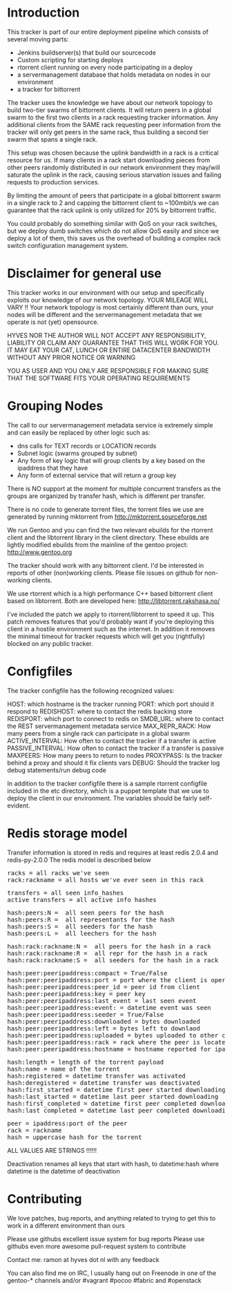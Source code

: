 # Introduction

This tracker is part of our entire deployment pipeline which consists of several moving parts:
 * Jenkins buildserver(s) that build our sourcecode
 * Custom scripting for starting deploys
 * rtorrent client running on every node participating in a deploy
 * a servermanagement database that holds metadata on nodes in our environment
 * a tracker for bittorrent

The tracker uses the knowledge we have about our network topology to build two-tier swarms of bittorrent clients. 
It will return peers in a global swarm to the first two clients in a rack requesting tracker information.
Any additional clients from the SAME rack requesting peer information from the tracker will only get peers in the same
rack, thus building a second tier swarm that spans a single rack.

This setup was chosen because the uplink bandwidth in a rack is a critical resource for us. If many clients in a rack
start downloading pieces from other peers randomly distributed in our network environment they may/will saturate the uplink
in the rack, causing serious starvation issues and failing requests to production services.

By limiting the amount of peers that participate in a global bittorrent swarm in a single rack to 2 and capping the
bittorrent client to ~100mbit/s we can guarantee that the rack uplink is only utilized for 20% by bittorrent traffic.

You could probably do something similar with QoS on your rack switches, but we deploy dumb switches which do not allow
QoS easily and since we deploy a lot of them, this saves us the overhead of building a complex rack switch configuration
management system.

# Disclaimer for general use

This tracker works in our environment with our setup and specifically exploits our knowledge of our network topology. 
YOUR MILEAGE WILL VARY !! Your network topology is most certainly different than ours, your nodes will be different and
the servermanagement metadata that we operate is not (yet) opensource.

HYVES NOR THE AUTHOR WILL NOT ACCEPT ANY RESPONSIBILITY, LIABILITY OR CLAIM ANY GUARANTEE THAT THIS WILL WORK FOR YOU.
IT MAY EAT YOUR CAT, LUNCH OR ENTIRE DATACENTER BANDWIDTH WITHOUT ANY PRIOR NOTICE OR WARNING

YOU AS USER AND YOU ONLY ARE RESPONSIBLE FOR MAKING SURE THAT THE SOFTWARE FITS YOUR OPERATING REQUIREMENTS

# Grouping Nodes

The call to our servermanagement metadata service is extremely simple and can easily be replaced by other logic such as:
 * dns calls for TEXT records or LOCATION records
 * Subnet logic (swarms grouped by subnet)
 * Any form of key logic that will group clients by a key based on the ipaddress that they have
 * Any form of external service that will return a group key

There is NO support at the moment for multiple concurrent transfers as the groups are organized by transfer hash, which
is different per transfer.

There is no code to generate torrent files, the torrent files we use are generated by running mktorrent from
http://mktorrent.sourceforge.net

We run Gentoo and you can find the two relevant ebuilds for the rtorrent client and the libtorrent library in the client
directory. These ebuilds are lightly modified ebuilds from the mainline of the gentoo project: http://www.gentoo.org

The tracker should work with any bittorrent client. I'd be interested in reports of other (non)working clients.
Please file issues on github for non-working clients.

We use rtorrent which is a high performance C++ based bittorrent client based on libtorrent. Both are developed here:
http://libtorrent.rakshasa.no/

I've included the patch we apply to rtorrent/libtorrent to speed it up. This patch removes features that you'd probably
want if you're deploying this client in a hostile environment such as the internet. In addition it removes the minimal
timeout for tracker requests which will get you (rightfully) blocked on any public tracker.

# Configfiles

The tracker configfile has the following recognized values:

HOST: which hostname is the tracker running
PORT: which port should it respond to
REDISHOST: where to contact the redis backing store
REDISPORT: which port to connect to redis on
SMDB_URL: where to contact the REST servermanagement metadata service
MAX_REPR_RACK: How many peers from a single rack can participate in a global swarm
ACTIVE_INTERVAL: How often to contact the tracker if a transfer is active
PASSIVE_INTERVAL: How often to contact the tracker if a transfer is passive
MAXPEERS: How many peers to return to nodes
PROXYPASS: Is the tracker behind a proxy and should it fix clients vars
DEBUG: Should the tracker log debug statements/run debug code

In addition to the tracker configfile there is a sample rtorrent configfile included in the etc directory, which is
a puppet template that we use to deploy the client in our environment. The variables should be fairly self-evident.

# Redis storage model

Transfer information is stored in redis and requires at least redis 2.0.4 and redis-py-2.0.0
The redis model is described below

<pre>
racks = all racks we've seen  
rack:rackname = all hosts we've ever seen in this rack  
</pre>
<pre>
transfers = all seen info_hashes  
active_transfers = all active info_hashes  
</pre>
<pre>
hash:peers:N =  all seen peers for the hash  
hash:peers:R =  all representants for the hash  
hash:peers:S =  all seeders for the hash  
hash:peers:L =  all leechers for the hash  
</pre>

<pre>
hash:rack:rackname:N =  all peers for the hash in a rack  
hash:rack:rackname:R =  all repr for the hash in a rack  
hash:rack:rackname:S =  all seeders for the hash in a rack  
</pre>

<pre>
hash:peer:peeripaddress:compact = True/False  
hash:peer:peeripaddress:port = port where the client is operating on  
hash:peer:peeripaddress:peer_id = peer id from client  
hash:peer:peeripaddress:key = peer key  
hash:peer:peeripaddress:last_event = last seen event  
hash:peer:peeripaddress:event:<event> = datetime event was seen  
hash:peer:peeripaddress:seeder = True/False  
hash:peer:peeripaddress:downloaded = bytes downloaded  
hash:peer:peeripaddress:left = bytes left to downlaod  
hash:peer:peeripaddress:uploaded = bytes uploaded to other clients  
hash:peer:peeripaddress:rack = rack where the peer is located  
hash:peer:peeripaddress:hostname = hostname reported for ipaddress  
</pre>

<pre>
hash:length = length of the torrent payload  
hash:name = name of the torrent  
hash:registered = datetime transfer was activated  
hash:deregistered = datetime transfer was deactivated  
hash:first_started = datetime first peer started downloading  
hash:last_started = datetime last peer started downloading  
hash:first_completed = datetime first peer completed downloading  
hash:last_completed = datetime last peer completed downloading  
</pre>

<pre>
peer = ipaddress:port of the peer  
rack = rackname  
hash = uppercase hash for the torrent  
</pre>

ALL VALUES ARE STRINGS !!!!!!

Deactivation renames all keys that start with hash, to datetime:hash where datetime is the datetime of deactivation

# Contributing

We love patches, bug reports, and anything related to trying to get this to work in a different environment than ours

Please use githubs excellent issue system for bug reports
Please use githubs even more awesome pull-request system to contribute

Contact me: ramon at hyves dot nl with any feedback

You can also find me on IRC, I usually hang out on Freenode in one of the gentoo-\* channels and/or #vagrant #pocoo #fabric and #openstack
